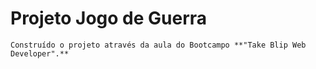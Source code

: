# Projeto Jogo de Guerra
    Construído o projeto através da aula do Bootcampo **"Take Blip Web Developer".**
